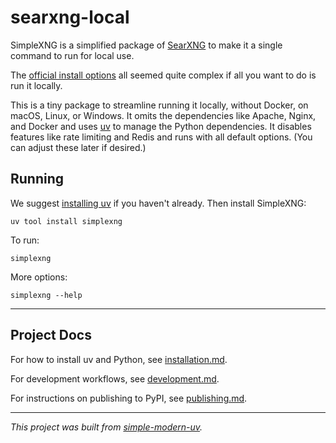 # searxng-local

SimpleXNG is a simplified package of [SearXNG](https://github.com/searxng/searxng) to
make it a single command to run for local use.

The [official install options](https://docs.searxng.org/admin/installation.html) all
seemed quite complex if all you want to do is run it locally.

This is a tiny package to streamline running it locally, without Docker, on macOS,
Linux, or Windows. It omits the dependencies like Apache, Nginx, and Docker and uses
[uv](https://github.com/astral-sh/uv) to manage the Python dependencies.
It disables features like rate limiting and Redis and runs with all default options.
(You can adjust these later if desired.)

## Running

We suggest [installing uv](https://docs.astral.sh/uv/getting-started/installation/) if
you haven't already.
Then install SimpleXNG:

```shell
uv tool install simplexng
```

To run:

```shell
simplexng 
```

More options:

```shell
simplexng --help
```

* * *

## Project Docs

For how to install uv and Python, see [installation.md](installation.md).

For development workflows, see [development.md](development.md).

For instructions on publishing to PyPI, see [publishing.md](publishing.md).

* * *

*This project was built from
[simple-modern-uv](https://github.com/jlevy/simple-modern-uv).*
